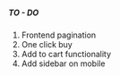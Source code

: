 ##### TO - DO

1) Frontend pagination
2) One click buy
3) Add to cart functionality
4) Add sidebar on mobile